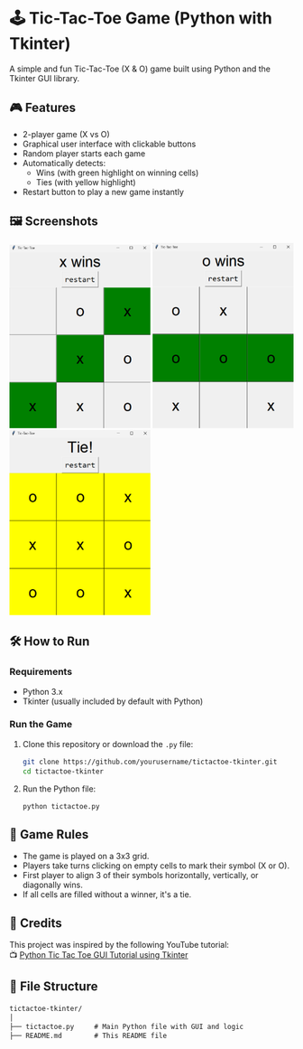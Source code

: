 # 🕹️ Tic-Tac-Toe Game (Python with Tkinter)

A simple and fun Tic-Tac-Toe (X & O) game built using Python and the Tkinter GUI library.

## 🎮 Features

- 2-player game (X vs O)
- Graphical user interface with clickable buttons
- Random player starts each game
- Automatically detects:
  - Wins (with green highlight on winning cells)
  - Ties (with yellow highlight)
- Restart button to play a new game instantly

## 🖼️ Screenshots

<img src="tictactoe_screenshot_1.png" width="250"/>
<img src="tictactoe_screenshot_2.png" width="250"/>
<img src="tictactoe_screenshot_3.png" width="250"/>

## 🛠️ How to Run

### Requirements
- Python 3.x  
- Tkinter (usually included by default with Python)

### Run the Game
1. Clone this repository or download the `.py` file:
    ```bash
    git clone https://github.com/yourusername/tictactoe-tkinter.git
    cd tictactoe-tkinter
    ```

2. Run the Python file:
    ```bash
    python tictactoe.py
    ```

## 🧠 Game Rules

- The game is played on a 3x3 grid.
- Players take turns clicking on empty cells to mark their symbol (X or O).
- First player to align 3 of their symbols horizontally, vertically, or diagonally wins.
- If all cells are filled without a winner, it's a tie.

## 🙏 Credits

This project was inspired by the following YouTube tutorial:  
📺 [Python Tic Tac Toe GUI Tutorial using Tkinter](https://www.youtube.com/watch?v=V9MbQ2Xl4CE&list=WL&index=8)

## 📁 File Structure

```
tictactoe-tkinter/
│
├── tictactoe.py     # Main Python file with GUI and logic
├── README.md        # This README file
```
